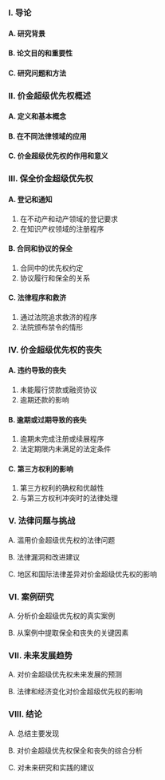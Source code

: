 ### I. **导论** 

#### A. 研究背景 

#### B. 论文目的和重要性 

#### C. 研究问题和方法

### II. **价金超级优先权概述** 

#### A. 定义和基本概念 

#### B. 在不同法律领域的应用 

#### C. 价金超级优先权的作用和意义

### III. **保全价金超级优先权**

#### A. 登记和通知 

1. 在不动产和动产领域的登记要求 
2. 在知识产权领域的注册程序  

#### B. 合同和协议的保全 

1. 合同中的优先权约定 
2. 协议履行和保全的关系

#### C. 法律程序和救济 

1. 通过法院追求救济的程序 
2. 法院颁布禁令的情形

### IV. **价金超级优先权的丧失** 

#### A. 违约导致的丧失 

1. 未能履行贷款或融资协议 
2. 逾期还款的影响 

#### B. 逾期或过期导致的丧失 

1. 逾期未完成注册或续展程序 
2. 法定期限内未满足的法定条件

 #### C. 第三方权利的影响 

1. 第三方权利的确权和优越性 
2. 与第三方权利冲突时的法律处理

### V. **法律问题与挑战**

 A. 滥用价金超级优先权的法律问题 

B. 法律漏洞和改进建议 

C. 地区和国际法律差异对价金超级优先权的影响

### VI. **案例研究**

 A. 分析价金超级优先权的真实案例 

B. 从案例中提取保全和丧失的关键因素

### VII. **未来发展趋势** 

A. 对价金超级优先权未来发展的预测 

B. 法律和经济变化对价金超级优先权的影响

### VIII. **结论** 

A. 总结主要发现 

B. 对价金超级优先权保全和丧失的综合分析 

C. 对未来研究和实践的建议



